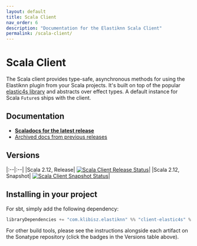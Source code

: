 ```yaml
---
layout: default
title: Scala Client
nav_order: 6
description: "Documentation for the Elastiknn Scala Client"
permalink: /scala-client/
---
```


# Scala Client

The Scala client provides type-safe, asynchronous methods for using the Elastiknn plugin from your Scala projects.
It's built on top of the popular [elastic4s library](https://github.com/sksamuel/elastic4s) and abstracts over effect types.
A default instance for Scala `Future`s ships with the client.

## Documentation

- **<a href="/docs/scaladoc/com/klibisz/elastiknn/client/" target="_blank">Scaladocs for the latest release</a>**
- <a href="http://archive.elastiknn.klibisz.com" target="_blank">Archived docs from previous releases</a>

## Versions

|:--|:--|
|Scala 2.12, Release| [![Scala Client Release Status][Badge-Scala-Release]][Link-Scala-Release]|
|Scala 2.12, Snapshot| [![Scala Client Snapshot Status][Badge-Scala-Snapshot]][Link-Scala-Snapshot]|

[Link-Scala-Release]: https://search.maven.org/search?q=g:com.klibisz.elastiknn
[Link-Scala-Snapshot]: https://oss.sonatype.org/#nexus-search;quick~com.klibisz.elastiknn

[Badge-Scala-Release]: https://img.shields.io/nexus/r/com.klibisz.elastiknn/client-elastic4s_2.12?server=https%3A%2F%2Foss.sonatype.org&style=flat-square
[Badge-Scala-Snapshot]: https://img.shields.io/nexus/s/com.klibisz.elastiknn/client-elastic4s_2.12?server=https%3A%2F%2Foss.sonatype.org&style=flat-square

## Installing in your project

For sbt, simply add the following dependency:

```scala
libraryDependencies += "com.klibisz.elastiknn" %% "client-elastic4s" % <version above>
```

For other build tools, please see the instructions alongside each artifact on the Sonatype repository (click the badges in the Versions table above).
